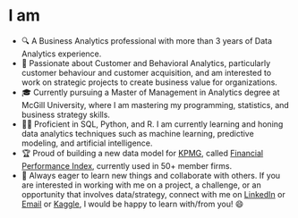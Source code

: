 # I am
- 🔍 A Business Analytics professional with more than 3 years of Data Analytics experience.
- 🎯 Passionate about Customer and Behavioral Analytics, particularly customer behaviour and customer acquisition, and am interested to work on strategic projects to create business value for organizations.
- 🎓 Currently pursuing a Master of Management in Analytics degree at McGill University, where I am mastering my programming, statistics, and business strategy skills.
- 👩‍💻 Proficient in SQL, Python, and R. I am currently learning and honing data analytics techniques such as machine learning, predictive modeling, and artificial intelligence.
- 🏆 Proud of building a new data model for [KPMG](https://www.linkedin.com/in/nayyarkritika/), called [Financial Performance Index](https://kpmg.com/xx/en/home/data-insights/kpmg-financial-performance-index.html), currently used in 50+ member firms.
- 🤝 Always eager to learn new things and collaborate with others. If you are interested in working with me on a project, a challenge, or an opportunity that involves data/strategy, connect with me on [LinkedIn](https://www.linkedin.com/in/nayyarkritika/) or [Email](kritika.nayyar@mail.mcgill.ca) or [Kaggle](https://www.kaggle.com/kritikanayyar04), I would be happy to learn with/from you! 😄 
